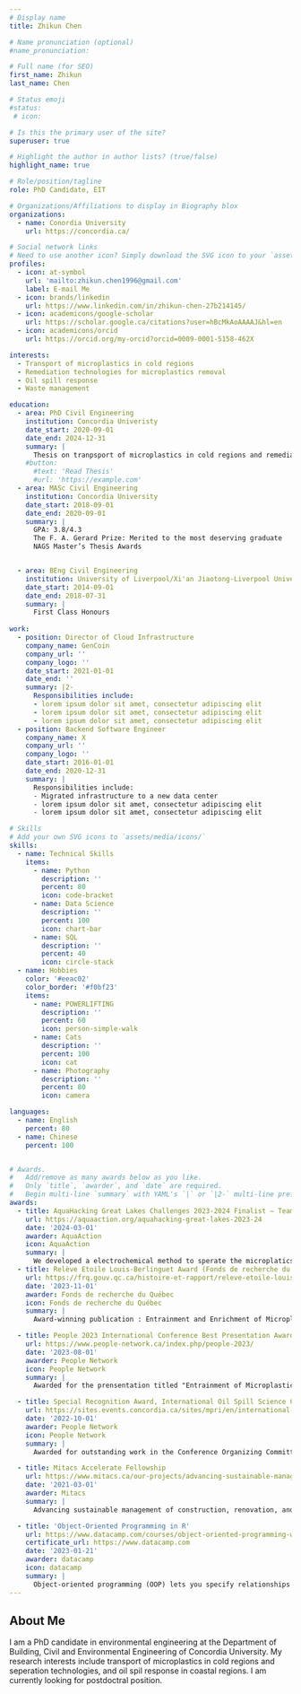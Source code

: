 ```yaml
---
# Display name
title: Zhikun Chen

# Name pronunciation (optional)
#name_pronunciation: 

# Full name (for SEO)
first_name: Zhikun
last_name: Chen

# Status emoji
#status:
 # icon: 

# Is this the primary user of the site?
superuser: true

# Highlight the author in author lists? (true/false)
highlight_name: true

# Role/position/tagline
role: PhD Candidate, EIT

# Organizations/Affiliations to display in Biography blox
organizations:
  - name: Conordia University
    url: https://concordia.ca/

# Social network links
# Need to use another icon? Simply download the SVG icon to your `assets/media/icons/` folder.
profiles:
  - icon: at-symbol
    url: 'mailto:zhikun.chen1996@gmail.com'
    label: E-mail Me
  - icon: brands/linkedin
    url: https://www.linkedin.com/in/zhikun-chen-27b214145/
  - icon: academicons/google-scholar
    url: https://scholar.google.ca/citations?user=hBcMkAoAAAAJ&hl=en
  - icon: academicons/orcid
    url: https://orcid.org/my-orcid?orcid=0009-0001-5158-462X

interests:
  - Transport of microplastics in cold regions
  - Remediation technologies for microplastics removal
  - Oil spill response
  - Waste management

education:
  - area: PhD Civil Engineering
    institution: Concordia Univeristy
    date_start: 2020-09-01
    date_end: 2024-12-31
    summary: |
      Thesis on tranpsport of microplastics in cold regions and remediation technologies. Supervised by Dr. Chunjiang An (https://anlab.ca/). Published 28 peer-reviewed articles with 12 as the first author in top journals such as Environmental Science & Technology, ACS ES&T Water, Chemical Engineering Journal, and Journal of Hazardous Materials (H-index: 14).
    #button:
      #text: 'Read Thesis'
      #url: 'https://example.com'
  - area: MASc Civil Engineering
    institution: Concordia University
    date_start: 2018-09-01
    date_end: 2020-09-01
    summary: |
      GPA: 3.8/4.3
      The F. A. Gerard Prize: Merited to the most deserving graduate
      NAGS Master’s Thesis Awards


  - area: BEng Civil Engineering
    institution: University of Liverpool/Xi'an Jiaotong-Liverpool University
    date_start: 2014-09-01
    date_end: 2018-07-31
    summary: |
      First Class Honours
    
work:
  - position: Director of Cloud Infrastructure
    company_name: GenCoin
    company_url: ''
    company_logo: ''
    date_start: 2021-01-01
    date_end: ''
    summary: |2-
      Responsibilities include:
      - lorem ipsum dolor sit amet, consectetur adipiscing elit
      - lorem ipsum dolor sit amet, consectetur adipiscing elit
      - lorem ipsum dolor sit amet, consectetur adipiscing elit
  - position: Backend Software Engineer
    company_name: X
    company_url: ''
    company_logo: ''
    date_start: 2016-01-01
    date_end: 2020-12-31
    summary: |
      Responsibilities include:
      - Migrated infrastructure to a new data center
      - lorem ipsum dolor sit amet, consectetur adipiscing elit
      - lorem ipsum dolor sit amet, consectetur adipiscing elit

# Skills
# Add your own SVG icons to `assets/media/icons/`
skills:
  - name: Technical Skills
    items:
      - name: Python
        description: ''
        percent: 80
        icon: code-bracket
      - name: Data Science
        description: ''
        percent: 100
        icon: chart-bar
      - name: SQL
        description: ''
        percent: 40
        icon: circle-stack
  - name: Hobbies
    color: '#eeac02'
    color_border: '#f0bf23'
    items:
      - name: POWERLIFTING
        description: ''
        percent: 60
        icon: person-simple-walk
      - name: Cats
        description: ''
        percent: 100
        icon: cat
      - name: Photography
        description: ''
        percent: 80
        icon: camera

languages:
  - name: English
    percent: 80
  - name: Chinese
    percent: 100


# Awards.
#   Add/remove as many awards below as you like.
#   Only `title`, `awarder`, and `date` are required.
#   Begin multi-line `summary` with YAML's `|` or `|2-` multi-line prefix and indent 2 spaces below.
awards:
  - title: AquaHacking Great Lakes Challenges 2023-2024 Finalist – Team Maxinano
    url: https://aquaaction.org/aquahacking-great-lakes-2023-24
    date: '2024-03-01'
    awarder: AquaAction
    icon: AquaAction
    summary: |
      We developed a electrochemical method to sperate the microplatics from the water.
  - title: Relève Etoile Louis-Berlinguet Award (Fonds de recherche du Québec) 
    url: https://frq.gouv.qc.ca/histoire-et-rapport/releve-etoile-louis-berlinguet-fevrier-2024/
    date: '2023-11-01'
    awarder: Fonds de recherche du Québec
    icon: Fonds de recherche du Québec
    summary: |
      Award-winning publication : Entrainment and Enrichment of Microplastics in Ice Formation Processes: Implications for the Transport of Microplastics in Cold Regions

  - title: People 2023 International Conference Best Presentation Award (2nd place)
    url: https://www.people-network.ca/index.php/people-2023/
    date: '2023-08-01'
    awarder: People Network
    icon: People Network
    summary: |
      Awarded for the prensentation titled "Entrainment of Microplastics in Ice: Implications for the Transport of Microplastics in Northern Regions"

  - title: Special Recognition Award, International Oil Spill Science Conference (IOSSC) 2022
    url: https://sites.events.concordia.ca/sites/mpri/en/international-oil-spill-science-conference-2022/home
    date: '2022-10-01'
    awarder: People Network
    icon: People Network
    summary: |
      Awarded for outstanding work in the Conference Organizing Committee

  - title: Mitacs Accelerate Fellowship
    url: https://www.mitacs.ca/our-projects/advancing-sustainable-management-of-construction-renovation-and-demolition-crd-waste/v
    date: '2021-03-01'
    awarder: Mitacs
    summary: |
      Advancing sustainable management of construction, renovation, and demolition (CRD) waste in Montreal West

  - title: 'Object-Oriented Programming in R'
    url: https://www.datacamp.com/courses/object-oriented-programming-with-s3-and-r6-in-r
    certificate_url: https://www.datacamp.com
    date: '2023-01-21'
    awarder: datacamp
    icon: datacamp
    summary: |
      Object-oriented programming (OOP) lets you specify relationships between functions and the objects that they can act on, helping you manage complexity in your code. This is an intermediate level course, providing an introduction to OOP, using the S3 and R6 systems. S3 is a great day-to-day R programming tool that simplifies some of the functions that you write. R6 is especially useful for industry-specific analyses, working with web APIs, and building GUIs.
---
```


## About Me

I am a PhD candidate in environmental engineering at the Department of Building, Civil and Environmental Engineering of Concordia University. My research interests include transport of microplastics in cold regions and seperation technologies, and oil spil response in coastal regions. I am currently looking for postdoctral position.
